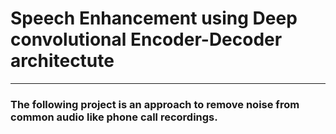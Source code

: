 # Speech Enhancement using Deep convolutional Encoder-Decoder architectute
---
### The following project is an approach to remove noise from common audio like phone call recordings.
